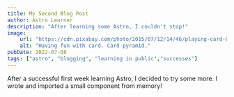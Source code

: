 ```yaml
---
title: My Second Blog Post
author: Astro Learner
description: "After learning some Astro, I couldn't stop!"
image: 
    url: "https://cdn.pixabay.com/photo/2015/07/12/14/46/playing-card-842037_960_720.jpg"
    alt: "Having fun with card. Card pyramid."
pubDate: 2022-07-08
tags: ["astro", "blogging", "learning in public","successes"]
---
```

After a successful first week learning Astro, I decided to try some more. I wrote and imported a small component from memory!